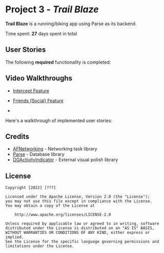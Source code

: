 # Project 3 - *Trail Blaze*

**Trail Blaze** is a running/biking app using Parse as its backend.

Time spent: **27** days spent in total

## User Stories

The following **required** functionality is completed:

## Video Walkthroughs
- [Intercept Feature](https://pxl.cl/29mkX)
- [Friends (Social) Feature](https://user-images.githubusercontent.com/74246331/183229855-ae5060e1-8470-4214-8a7c-914950b6f847.gif)

-   

Here's a walkthrough of implemented user stories:

## Credits

- [AFNetworking](https://github.com/AFNetworking/AFNetworking) - Networking task library
- [Parse](https://github.com/parse-community) - Database library
- [DGActivityIndicator](https://github.com/ninjaprox/DGActivityIndicatorView) - External visual polish library


## License

    Copyright [2022] [???]

    Licensed under the Apache License, Version 2.0 (the "License");
    you may not use this file except in compliance with the License.
    You may obtain a copy of the License at

        http://www.apache.org/licenses/LICENSE-2.0

    Unless required by applicable law or agreed to in writing, software
    distributed under the License is distributed on an "AS IS" BASIS,
    WITHOUT WARRANTIES OR CONDITIONS OF ANY KIND, either express or implied.
    See the License for the specific language governing permissions and
    limitations under the License.
